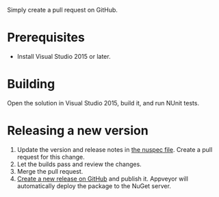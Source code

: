 Simply create a pull request on GitHub.



# Prerequisites

- Install Visual Studio 2015 or later.



# Building

Open the solution in Visual Studio 2015, build it, and run NUnit tests.



# Releasing a new version

1. Update the version and release notes in [the nuspec file](./Bud.TaskGraph/Bud.TaskGraph.nuspec). Create a pull request for
   this change.
1. Let the builds pass and review the changes.
1. Merge the pull request.
1. [Create a new release on GitHub](./releases/new) and publish it. Appveyor will automatically deploy the package to
   the NuGet server.
